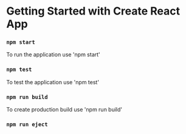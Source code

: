# Getting Started with Create React App


### `npm start`
To run the application use 'npm start'


### `npm test`

To test the application use 'npm test'

### `npm run build`

To create production build use 'npm run build'


### `npm run eject`
